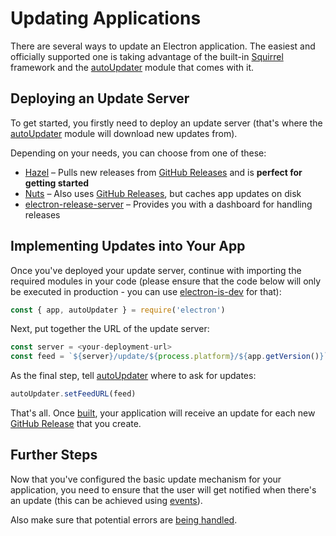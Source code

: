 # Updating Applications

There are several ways to update an Electron application. The easiest and officially supported one is taking advantage of the built-in [Squirrel](https://github.com/Squirrel) framework and the [autoUpdater](../api/auto-updater.md) module that comes with it.

## Deploying an Update Server

To get started, you firstly need to deploy an update server (that's where the [autoUpdater](../api/auto-updater.md) module will download new updates from).

Depending on your needs, you can choose from one of these:

- [Hazel](https://github.com/zeit/hazel) – Pulls new releases from [GitHub Releases](https://help.github.com/articles/creating-releases/) and is **perfect for getting started**
- [Nuts](https://github.com/GitbookIO/nuts) – Also uses [GitHub Releases](https://help.github.com/articles/creating-releases/), but caches app updates on disk
- [electron-release-server](https://github.com/ArekSredzki/electron-release-server) – Provides you with a dashboard for handling releases

## Implementing Updates into Your App

Once you've deployed your update server, continue with importing the required modules in your code (please ensure that the code below will only be executed in production - you can use [electron-is-dev](https://github.com/sindresorhus/electron-is-dev) for that):

```js
const { app, autoUpdater } = require('electron')
```

Next, put together the URL of the update server:

```js
const server = <your-deployment-url>
const feed = `${server}/update/${process.platform}/${app.getVersion()}`
```

As the final step, tell [autoUpdater](../api/auto-updater.md) where to ask for updates:

```js
autoUpdater.setFeedURL(feed)
```

That's all. Once [built](../tutorial/application-distribution.md), your application will receive an update for each new [GitHub Release](https://help.github.com/articles/creating-releases/) that you create.

## Further Steps

Now that you've configured the basic update mechanism for your application, you need to ensure that the user will get notified when there's an update (this can be achieved using [events](../api/auto-updater.md#events)).

Also make sure that potential errors are [being handled](../api/auto-updater.md#event-error).
